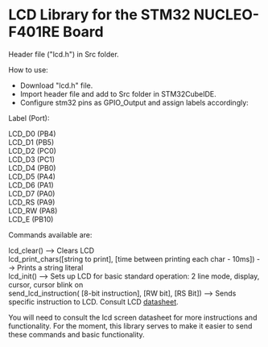 # LCD Library for the STM32 NUCLEO-F401RE Board

Header file ("lcd.h") in Src folder.

How to use:
- Download "lcd.h" file.  
- Import header file and add to Src folder in STM32CubeIDE.  
- Configure stm32 pins as GPIO_Output and assign labels accordingly:  

Label        (Port):  

LCD_D0         (PB4)  
LCD_D1         (PB5)  
LCD_D2         (PC0)   
LCD_D3         (PC1)  
LCD_D4         (PB0)  
LCD_D5         (PA4)  
LCD_D6         (PA1)  
LCD_D7         (PA0)  
LCD_RS         (PA9)  
LCD_RW         (PA8)  
LCD_E          (PB10)  
  
  
Commands available are:  
  
lcd_clear()  --> Clears LCD  
lcd_print_chars([string to print], [time between printing each char - 10ms])  --> Prints a string literal  
lcd_init() --> Sets up LCD for basic standard operation: 2 line mode, display, cursor, cursor blink on  
send_lcd_instruction( [8-bit instruction], [RW bit], [RS Bit])   --> Sends specific instruction to LCD. Consult LCD [datasheet]((https://eater.net/datasheets/HD44780.pdf)).  
  
You will need to consult the lcd screen datasheet for more instructions and functionality. For the moment, this library serves to make it easier to send these commands and basic functionality.  
